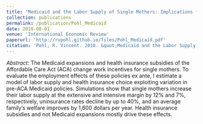```yaml
---
title: "Medicaid and the Labor Supply of Single Mothers: Implications for Health Care Reform"
collection: publications
permalink: /publication/Pohl_Medicaid
date: 2018-08-01
venue: 'International Economic Review'
paperurl: 'http://rvpohl.github.io/files/Pohl_Medicaid.pdf'
citation: 'Pohl, R. Vincent. 2018. &quot;Medicaid and the Labor Supply of Single Mothers: Implications for Health Care Reform.&quot; <i>International Economic Review</i> 59(3): 1283–1313.'
---
```


<i>Abstract:</i> The Medicaid expansions and health insurance subsidies of the Affordable Care Act (ACA) change work incentives for single mothers. To evaluate the employment effects of these policies ex ante, I estimate a model of labor supply and health insurance choice exploiting variation in pre-ACA Medicaid policies. Simulations show that single mothers increase their labor supply at the extensive and intensive margin by 12% and 7%, respectively, uninsurance rates decline by up to 40%, and an average family’s welfare improves by 1,600 dollars per year. Health insurance subsidies and not Medicaid expansions mostly drive these effects.
